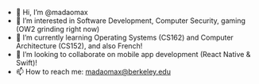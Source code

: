 - 👋 Hi, I’m @madaomax
- 👀 I’m interested in Software Development, Computer Security, gaming (OW2 grinding right now)
- 🌱 I’m currently learning Operating Systems (CS162) and Computer Architecture (CS152), and also French!
- 💞️ I’m looking to collaborate on mobile app development (React Native & Swift)!
- 📫 How to reach me: madaomax@berkeley.edu

<!---
madaomax/madaomax is a ✨ special ✨ repository because its `README.md` (this file) appears on your GitHub profile.
You can click the Preview link to take a look at your changes.
--->
